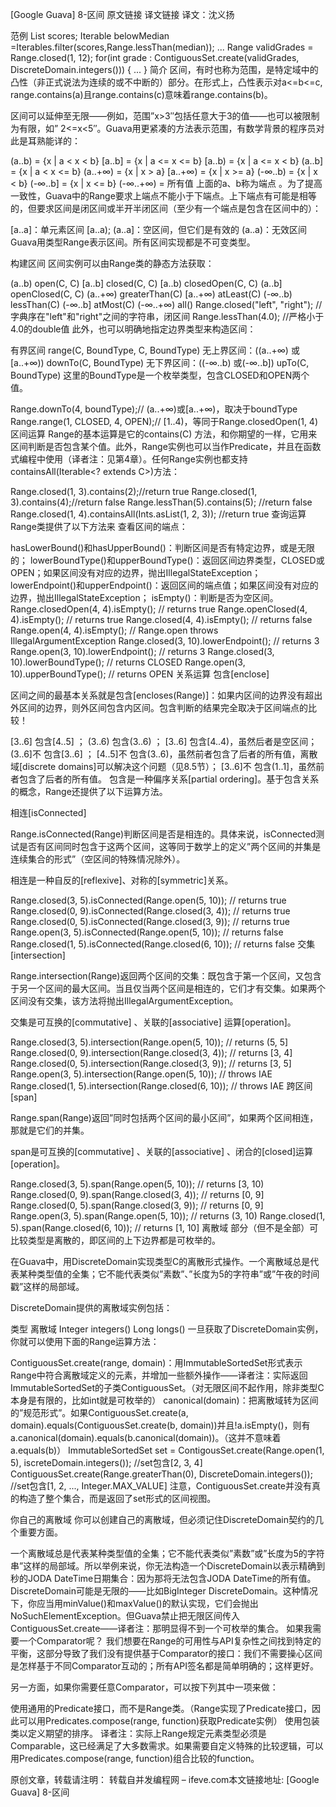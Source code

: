 [Google Guava] 8-区间
原文链接 译文链接 译文：沈义扬

范例
List scores;
Iterable belowMedian =Iterables.filter(scores,Range.lessThan(median));
...
Range validGrades = Range.closed(1, 12);
for(int grade : ContiguousSet.create(validGrades, DiscreteDomain.integers())) {
    ...
}
简介
区间，有时也称为范围，是特定域中的凸性（非正式说法为连续的或不中断的）部分。在形式上，凸性表示对a<=b<=c, range.contains(a)且range.contains(c)意味着range.contains(b)。

区间可以延伸至无限——例如，范围”x>3″包括任意大于3的值——也可以被限制为有限，如” 2<=x<5″。Guava用更紧凑的方法表示范围，有数学背景的程序员对此是耳熟能详的：

(a..b) = {x | a < x < b}
[a..b] = {x | a <= x <= b}
[a..b) = {x | a <= x < b}
(a..b] = {x | a < x <= b}
(a..+∞) = {x | x > a}
[a..+∞) = {x | x >= a}
(-∞..b) = {x | x < b}
(-∞..b] = {x | x <= b}
(-∞..+∞) = 所有值
上面的a、b称为端点 。为了提高一致性，Guava中的Range要求上端点不能小于下端点。上下端点有可能是相等的，但要求区间是闭区间或半开半闭区间（至少有一个端点是包含在区间中的）：

[a..a]：单元素区间
[a..a); (a..a]：空区间，但它们是有效的
(a..a)：无效区间
Guava用类型Range<C>表示区间。所有区间实现都是不可变类型。

构建区间
区间实例可以由Range类的静态方法获取：

(a..b)	open(C, C)
[a..b]	closed(C, C)
[a..b)	closedOpen(C, C)
(a..b]	openClosed(C, C)
(a..+∞)	greaterThan(C)
[a..+∞)	atLeast(C)
(-∞..b)	lessThan(C)
(-∞..b]	atMost(C)
(-∞..+∞)	all()
Range.closed("left", "right"); //字典序在"left"和"right"之间的字符串，闭区间
Range.lessThan(4.0); //严格小于4.0的double值
此外，也可以明确地指定边界类型来构造区间：

有界区间	range(C, BoundType, C,   BoundType)
无上界区间：((a..+∞) 或[a..+∞))	downTo(C, BoundType)
无下界区间：((-∞..b) 或(-∞..b])	upTo(C, BoundType)
这里的BoundType是一个枚举类型，包含CLOSED和OPEN两个值。

Range.downTo(4, boundType);// (a..+∞)或[a..+∞)，取决于boundType
Range.range(1, CLOSED, 4, OPEN);// [1..4)，等同于Range.closedOpen(1, 4)
区间运算
Range的基本运算是它的contains(C) 方法，和你期望的一样，它用来区间判断是否包含某个值。此外，Range实例也可以当作Predicate，并且在函数式编程中使用（译者注：见第4章）。任何Range实例也都支持containsAll(Iterable<? extends C>)方法：

Range.closed(1, 3).contains(2);//return true
Range.closed(1, 3).contains(4);//return false
Range.lessThan(5).contains(5); //return false
Range.closed(1, 4).containsAll(Ints.asList(1, 2, 3)); //return true
查询运算
Range类提供了以下方法来 查看区间的端点：

hasLowerBound()和hasUpperBound()：判断区间是否有特定边界，或是无限的；
lowerBoundType()和upperBoundType()：返回区间边界类型，CLOSED或OPEN；如果区间没有对应的边界，抛出IllegalStateException；
lowerEndpoint()和upperEndpoint()：返回区间的端点值；如果区间没有对应的边界，抛出IllegalStateException；
isEmpty()：判断是否为空区间。
Range.closedOpen(4, 4).isEmpty(); // returns true
Range.openClosed(4, 4).isEmpty(); // returns true
Range.closed(4, 4).isEmpty(); // returns false
Range.open(4, 4).isEmpty(); // Range.open throws IllegalArgumentException
Range.closed(3, 10).lowerEndpoint(); // returns 3
Range.open(3, 10).lowerEndpoint(); // returns 3
Range.closed(3, 10).lowerBoundType(); // returns CLOSED
Range.open(3, 10).upperBoundType(); // returns OPEN
关系运算
包含[enclose]

区间之间的最基本关系就是包含[encloses(Range)]：如果内区间的边界没有超出外区间的边界，则外区间包含内区间。包含判断的结果完全取决于区间端点的比较！

[3..6] 包含[4..5] ；
(3..6) 包含(3..6) ；
[3..6] 包含[4..4)，虽然后者是空区间；
(3..6]不 包含[3..6] ；
[4..5]不 包含(3..6)，虽然前者包含了后者的所有值，离散域[discrete domains]可以解决这个问题（见8.5节）；
[3..6]不 包含(1..1]，虽然前者包含了后者的所有值。
包含是一种偏序关系[partial ordering]。基于包含关系的概念，Range还提供了以下运算方法。

相连[isConnected]

Range.isConnected(Range)判断区间是否是相连的。具体来说，isConnected测试是否有区间同时包含于这两个区间，这等同于数学上的定义”两个区间的并集是连续集合的形式”（空区间的特殊情况除外）。

相连是一种自反的[reflexive]、对称的[symmetric]关系。

Range.closed(3, 5).isConnected(Range.open(5, 10)); // returns true
Range.closed(0, 9).isConnected(Range.closed(3, 4)); // returns true
Range.closed(0, 5).isConnected(Range.closed(3, 9)); // returns true
Range.open(3, 5).isConnected(Range.open(5, 10)); // returns false
Range.closed(1, 5).isConnected(Range.closed(6, 10)); // returns false
交集[intersection]

Range.intersection(Range)返回两个区间的交集：既包含于第一个区间，又包含于另一个区间的最大区间。当且仅当两个区间是相连的，它们才有交集。如果两个区间没有交集，该方法将抛出IllegalArgumentException。

交集是可互换的[commutative] 、关联的[associative] 运算[operation]。

Range.closed(3, 5).intersection(Range.open(5, 10)); // returns (5, 5]
Range.closed(0, 9).intersection(Range.closed(3, 4)); // returns [3, 4]
Range.closed(0, 5).intersection(Range.closed(3, 9)); // returns [3, 5]
Range.open(3, 5).intersection(Range.open(5, 10)); // throws IAE
Range.closed(1, 5).intersection(Range.closed(6, 10)); // throws IAE
跨区间[span]

Range.span(Range)返回”同时包括两个区间的最小区间”，如果两个区间相连，那就是它们的并集。

span是可互换的[commutative] 、关联的[associative] 、闭合的[closed]运算[operation]。

Range.closed(3, 5).span(Range.open(5, 10)); // returns [3, 10)
Range.closed(0, 9).span(Range.closed(3, 4)); // returns [0, 9]
Range.closed(0, 5).span(Range.closed(3, 9)); // returns [0, 9]
Range.open(3, 5).span(Range.open(5, 10)); // returns (3, 10)
Range.closed(1, 5).span(Range.closed(6, 10)); // returns [1, 10]
离散域
部分（但不是全部）可比较类型是离散的，即区间的上下边界都是可枚举的。

在Guava中，用DiscreteDomain<C>实现类型C的离散形式操作。一个离散域总是代表某种类型值的全集；它不能代表类似”素数”、”长度为5的字符串”或”午夜的时间戳”这样的局部域。

DiscreteDomain提供的离散域实例包括：

类型	离散域
Integer	integers()
Long	longs()
一旦获取了DiscreteDomain实例，你就可以使用下面的Range运算方法：

ContiguousSet.create(range, domain)：用ImmutableSortedSet<C>形式表示Range<C>中符合离散域定义的元素，并增加一些额外操作——译者注：实际返回ImmutableSortedSet的子类ContiguousSet。（对无限区间不起作用，除非类型C本身是有限的，比如int就是可枚举的）
canonical(domain)：把离散域转为区间的”规范形式”。如果ContiguousSet.create(a, domain).equals(ContiguousSet.create(b, domain))并且!a.isEmpty()，则有a.canonical(domain).equals(b.canonical(domain))。（这并不意味着a.equals(b)）
ImmutableSortedSet set = ContigousSet.create(Range.open(1, 5), iscreteDomain.integers());
//set包含[2, 3, 4]
ContiguousSet.create(Range.greaterThan(0), DiscreteDomain.integers());
//set包含[1, 2, ..., Integer.MAX_VALUE]
注意，ContiguousSet.create并没有真的构造了整个集合，而是返回了set形式的区间视图。

你自己的离散域
你可以创建自己的离散域，但必须记住DiscreteDomain契约的几个重要方面。

一个离散域总是代表某种类型值的全集；它不能代表类似”素数”或”长度为5的字符串”这样的局部域。所以举例来说，你无法构造一个DiscreteDomain以表示精确到秒的JODA DateTime日期集合：因为那将无法包含JODA DateTime的所有值。
DiscreteDomain可能是无限的——比如BigInteger DiscreteDomain。这种情况下，你应当用minValue()和maxValue()的默认实现，它们会抛出NoSuchElementException。但Guava禁止把无限区间传入ContiguousSet.create——译者注：那明显得不到一个可枚举的集合。
如果我需要一个Comparator呢？
我们想要在Range的可用性与API复杂性之间找到特定的平衡，这部分导致了我们没有提供基于Comparator的接口：我们不需要操心区间是怎样基于不同Comparator互动的；所有API签名都是简单明确的；这样更好。

另一方面，如果你需要任意Comparator，可以按下列其中一项来做：

使用通用的Predicate接口，而不是Range类。（Range实现了Predicate接口，因此可以用Predicates.compose(range, function)获取Predicate实例）
使用包装类以定义期望的排序。
译者注：实际上Range规定元素类型必须是Comparable，这已经满足了大多数需求。如果需要自定义特殊的比较逻辑，可以用Predicates.compose(range, function)组合比较的function。

原创文章，转载请注明： 转载自并发编程网 – ifeve.com本文链接地址: [Google Guava] 8-区间